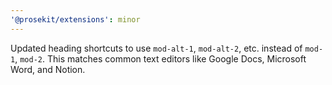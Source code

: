 ```yaml
---
'@prosekit/extensions': minor
---
```


Updated heading shortcuts to use `mod-alt-1`, `mod-alt-2`, etc. instead of
`mod-1`, `mod-2`. This matches common text editors like Google Docs, Microsoft
Word, and Notion.
